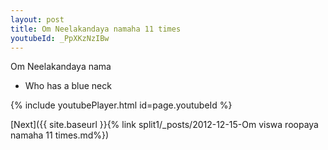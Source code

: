 ```yaml
---
layout: post
title: Om Neelakandaya namaha 11 times
youtubeId: _PpXKzNzIBw
---
```

 
 
Om Neelakandaya nama 
 
 -  Who has a blue neck 
 
  
 
  
 
 
 
 
 
 


{% include youtubePlayer.html id=page.youtubeId %}
 
[Next]({{ site.baseurl }}{% link  split1/_posts/2012-12-15-Om viswa roopaya namaha 11 times.md%})
 
